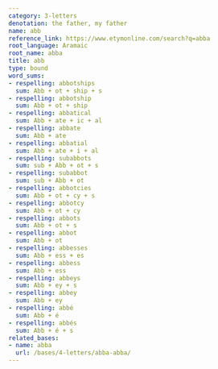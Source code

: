 ```yaml
---
category: 3-letters
denotation: the father, my father
name: abb
reference_link: https://www.etymonline.com/search?q=abba
root_language: Aramaic
root_name: abba
title: abb
type: bound
word_sums:
- respelling: abbotships
  sum: Abb + ot + ship + s
- respelling: abbotship
  sum: Abb + ot + ship
- respelling: abbatical
  sum: Abb + ate + ic + al
- respelling: abbate
  sum: Abb + ate
- respelling: abbatial
  sum: Abb + ate + i + al
- respelling: subabbots
  sum: sub + Abb + ot + s
- respelling: subabbot
  sum: sub + Abb + ot
- respelling: abbotcies
  sum: Abb + ot + cy + s
- respelling: abbotcy
  sum: Abb + ot + cy
- respelling: abbots
  sum: Abb + ot + s
- respelling: abbot
  sum: Abb + ot
- respelling: abbesses
  sum: Abb + ess + es
- respelling: abbess
  sum: Abb + ess
- respelling: abbeys
  sum: Abb + ey + s
- respelling: abbey
  sum: Abb + ey
- respelling: abbé
  sum: Abb + é
- respelling: abbés
  sum: Abb + é + s
related_bases:
- name: abba
  url: /bases/4-letters/abba-abba/
---
```

